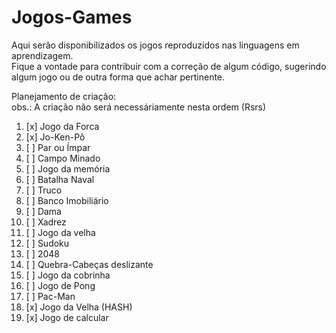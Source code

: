 # Jogos-Games
 
Aqui serão disponibilizados os jogos reproduzidos nas linguagens em aprendizagem. <br>
Fique a vontade para contribuir com a correção de algum código, sugerindo algum jogo ou de outra forma que achar pertinente. 

Planejamento de criação: <br>
obs.: A criação não será necessáriamente nesta ordem (Rsrs)

01. [x] Jogo da Forca 
02. [x] Jo-Ken-Pô
03. [ ] Par ou Ímpar
04. [ ] Campo Minado
05. [ ] Jogo da memória
06. [ ] Batalha Naval
07. [ ] Truco
08. [ ] Banco Imobiliário
09. [ ] Dama
10. [ ] Xadrez
11. [ ] Jogo da velha
12. [ ] Sudoku
13. [ ] 2048
14. [ ] Quebra-Cabeças deslizante
15. [ ] Jogo da cobrinha
16. [ ] Jogo de Pong
17. [ ] Pac-Man
18. [x] Jogo da Velha (HASH)
19. [x] Jogo de calcular
